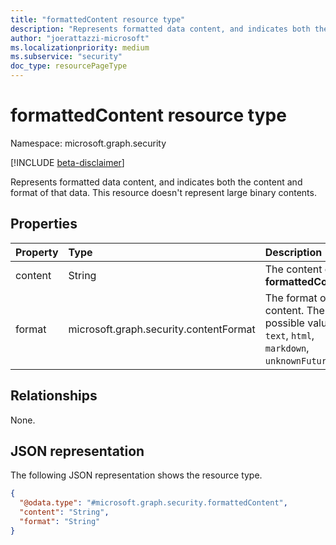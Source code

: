 ```yaml
---
title: "formattedContent resource type"
description: "Represents formatted data content, and indicates both the content and format of that data."
author: "joerattazzi-microsoft"
ms.localizationpriority: medium
ms.subservice: "security"
doc_type: resourcePageType
---
```


# formattedContent resource type

Namespace: microsoft.graph.security

[!INCLUDE [beta-disclaimer](../../includes/beta-disclaimer.md)]

Represents formatted data content, and indicates both the content and format of that data. This resource doesn't represent large binary contents.

## Properties

|Property|Type|Description|
|:---|:---|:---|
|content|String|The content of this **formattedContent**.  |
|format|microsoft.graph.security.contentFormat|The format of the content. The possible values are: `text`, `html`, `markdown`, `unknownFutureValue`.|

## Relationships

None.

## JSON representation

The following JSON representation shows the resource type.
<!-- {
  "blockType": "resource",
  "@odata.type": "microsoft.graph.security.formattedContent"
}
-->
``` json
{
  "@odata.type": "#microsoft.graph.security.formattedContent",
  "content": "String",
  "format": "String"
}
```
